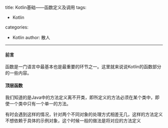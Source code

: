 
title: Kotlin基础——函数定义及调用
tags:
  - Kotlin

categories:
  - Kotlin
author: 散人
---

#### 前言
函数是一门语言中最基本也是最重要的环节之一。这里就来说说Kotlin的函数部分的一些内容。

#### 顶层函数
我们知道的是Java中的方法定义离不开类，即所定义的方法必须在某个类中，即使一个类中只有一个单一的方法。

有时会遇到这样的情况，针对两个不同对象的处理方式相差无几，这样的方法定义不想依赖于具体的示例对象，这个时候一般的做法是将对应的方法定义
<!--stackedit_data:
eyJoaXN0b3J5IjpbMTY1MzMwNDA4MCwtMTYwNTc1MDUwNSwtNz
U2NDMwODgyXX0=
-->
